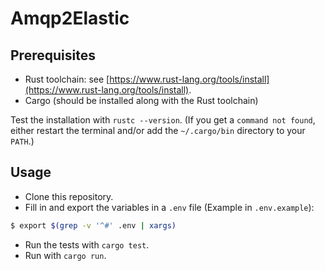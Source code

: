 # Amqp2Elastic

## Prerequisites

- Rust toolchain: see [https://www.rust-lang.org/tools/install](https://www.rust-lang.org/tools/install).
- Cargo (should be installed along with the Rust toolchain)

Test the installation with `rustc --version`. (If you get a `command not
found`, either restart the terminal and/or add the  `~/.cargo/bin` directory to
your `PATH`.)

## Usage

- Clone this repository.
- Fill in and export the variables in a `.env` file (Example in
  `.env.example`):

```bash
$ export $(grep -v '^#' .env | xargs)
```

- Run the tests with `cargo test`.
- Run with `cargo run`.
